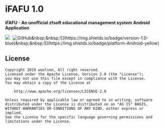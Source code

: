 # iFAFU 1.0
**iFAFU - An unofficial zfsoft educational management system Android Application**

![](https://img.shields.io/badge/language-java-lightgrey.svg)&nbsp;&nbsp;![GitHub](https://img.shields.io/github/license/woolsen/iFAFU?)&nbsp;&nbsp;![](https://img.shields.io/badge/version-1.0-blue)&nbsp;&nbsp;![](https://img.shields.io/badge/platform-Android-yellow)

## License
```
Copyright 2019 woolsen, All right reserved.
Licensed under the Apache License, Version 2.0 (the "License");
you may not use this file except in compliance with the License.
You may obtain a copy of the License at

    http://www.apache.org/licenses/LICENSE-2.0

Unless required by applicable law or agreed to in writing, software
distributed under the License is distributed on an "AS IS" BASIS,
WITHOUT WARRANTIES OR CONDITIONS OF ANY KIND, either express or implied.
See the License for the specific language governing permissions and
limitations under the License.
```